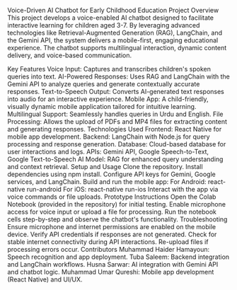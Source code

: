 Voice-Driven AI Chatbot for Early Childhood Education
Project Overview
This project develops a voice-enabled AI chatbot designed to facilitate interactive learning for children aged 3-7. By leveraging advanced technologies like Retrieval-Augmented Generation (RAG), LangChain, and the Gemini API, the system delivers a mobile-first, engaging educational experience. The chatbot supports multilingual interaction, dynamic content delivery, and voice-based communication.

Key Features
Voice Input: Captures and transcribes children's spoken queries into text.
AI-Powered Responses: Uses RAG and LangChain with the Gemini API to analyze queries and generate contextually accurate responses.
Text-to-Speech Output: Converts AI-generated text responses into audio for an interactive experience.
Mobile App: A child-friendly, visually dynamic mobile application tailored for intuitive learning.
Multilingual Support: Seamlessly handles queries in Urdu and English.
File Processing: Allows the upload of PDFs and MP4 files for extracting content and generating responses.
Technologies Used
Frontend: React Native for mobile app development.
Backend: LangChain with Node.js for query processing and response generation.
Database: Cloud-based database for user interactions and logs.
APIs: Gemini API, Google Speech-to-Text, Google Text-to-Speech
AI Model: RAG for enhanced query understanding and context retrieval.
Setup and Usage
Clone the repository.
Install dependencies using npm install.
Configure API keys for Gemini, Google services, and LangChain.
Build and run the mobile app:
For Android: react-native run-android
For iOS: react-native run-ios
Interact with the app via voice commands or file uploads.
Prototype Instructions
Open the Colab Notebook (provided in the repository) for initial testing.
Enable microphone access for voice input or upload a file for processing.
Run the notebook cells step-by-step and observe the chatbot's functionality.
Troubleshooting
Ensure microphone and internet permissions are enabled on the mobile device.
Verify API credentials if responses are not generated.
Check for stable internet connectivity during API interactions.
Re-upload files if processing errors occur.
Contributors
Muhammad Haider Hamayoun: Speech recognition and app deployment.
Tuba Saleem: Backend integration and LangChain workflows.
Husna Sarwar: AI integration with Gemini API and chatbot logic.
Muhammad Umar Qureshi: Mobile app development (React Native) and UI/UX.
